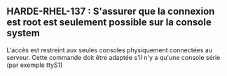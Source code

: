 ## HARDE-RHEL-137 : S'assurer que la connexion est root est seulement possible sur la console system

L'accès est restreint aux seules consoles physiquement connectées au serveur. Cette commande doit être adaptée s'il n'y a qu'une console série (par exemple ttyS1)

